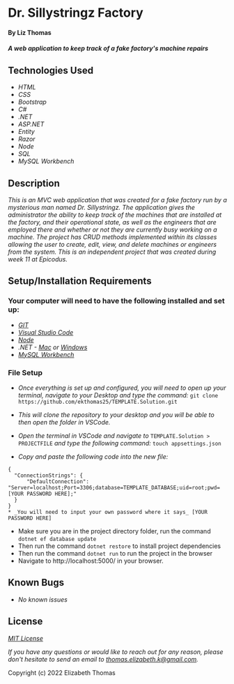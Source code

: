 # Dr. Sillystringz Factory

#### By Liz Thomas

#### _A web application to keep track of a fake factory's machine repairs_

## Technologies Used

* _HTML_
* _CSS_
* _Bootstrap_
* _C#_
* _.NET_
* _ASP.NET_
* _Entity_
* _Razor_
* _Node_
* _SQL_
* _MySQL Workbench_

## Description

_This is an MVC web application that was created for a fake factory run by a mysterious man named Dr. Sillystringz. The application gives the administrator the ability to keep track of the machines that are installed at the factory, and their operational state, as well as the engineers that are employed there and whether or not they are currently busy working on a machine. The project has CRUD methods implemented within its classes allowing the user to create, edit, view, and delete machines or engineers from the system. This is an independent project that was created during week 11 at Epicodus._

## Setup/Installation Requirements

### Your computer will need to have the following installed and set up:
* _[GIT](https://docs.github.com/en/get-started/quickstart/set-up-git)_
* _[Visual Studio Code](https://code.visualstudio.com/download)_
* _[Node](https://nodejs.dev/learn/how-to-install-nodejs)_
* _.NET - [Mac](https://dotnet.microsoft.com/download/dotnet/thank-you/sdk-5.0.401-macos-x64-installer) or [Windows](https://dotnet.microsoft.com/download/dotnet/thank-you/sdk-5.0.401-windows-x64-installer)_
* _[MySQL Workbench](https://dev.mysql.com/downloads/file/?id=484391)_

### File Setup

* _Once everything is set up and configured, you will need to open up your terminal, navigate to your Desktop and type the command:_
`git clone https://github.com/ekthomas25/TEMPLATE.Solution.git`

* _This will clone the repository to your desktop and you will be able to then open the folder in VSCode._
* _Open the terminal in VSCode and navigate to_ `TEMPLATE.Solution > PROJECTFILE` _and type the following command:_ `touch appsettings.json`
* _Copy and paste the following code into the new file:_
```
{
  "ConnectionStrings": {
      "DefaultConnection": "Server=localhost;Port=3306;database=TEMPLATE_DATABASE;uid=root;pwd=[YOUR PASSWORD HERE];"
  }
}
* _You will need to input your own password where it says_ [YOUR PASSWORD HERE]
```
* Make sure you are in the project directory folder, run the command `dotnet ef database update`
* Then run the command `dotnet restore` to install project dependencies
* Then run the command `dotnet run` to run the project in the browser
* Navigate to http://localhost:5000/ in your browser.

## Known Bugs

* _No known issues_

## License
_[MIT License](https://opensource.org/licenses/MIT)_

_If you have any questions or would like to reach out for any reason, please don't hesitate to send an email to [thomas.elizabeth.k@gmail.com](mailto:thomas.elizabeth.k@gmail.com)._

Copyright (c) 2022 Elizabeth Thomas